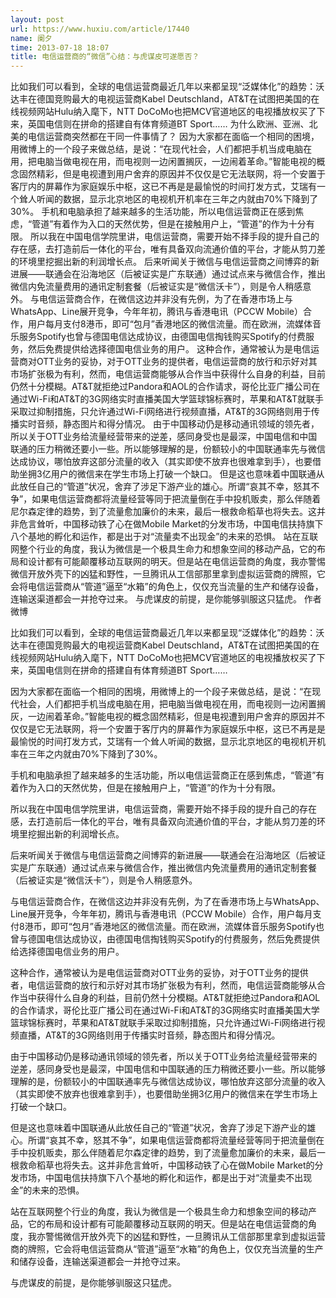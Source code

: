 ```yaml
---
layout: post
url: https://www.huxiu.com/article/17440
name: 阑夕
time: 2013-07-18 18:07
title: 电信运营商的“微信”心结：与虎谋皮可遂愿否？
---
```

比如我们可以看到，全球的电信运营商最近几年以来都呈现“泛媒体化”的趋势：沃达丰在德国竞购最大的电视运营商Kabel Deutschland，AT&T在试图把美国的在线视频网站Hulu纳入麾下，NTT DoCoMo也把MCV官道地区的电视播放权买了下来，英国电信则在拼命的搭建自有体育频道BT Sport…… 为什么欧洲、亚洲、北美的电信运营商突然都在干同一件事情了？ 因为大家都在面临一个相同的困境，用微博上的一个段子来做总结，是说：“在现代社会，人们都把手机当成电脑在用，把电脑当做电视在用，而电视则一边闲置搁灰，一边闹着革命。”智能电视的概念固然精彩，但是电视遭到用户舍弃的原因并不仅仅是它无法联网，将一个安置于客厅内的屏幕作为家庭娱乐中枢，这已不再是是最愉悦的时间打发方式，艾瑞有一个耸人听闻的数据，显示北京地区的电视机开机率在三年之内就由70%下降到了30%。 手机和电脑承担了越来越多的生活功能，所以电信运营商正在感到焦虑，“管道”有着作为入口的天然优势，但是在接触用户上，“管道”的作为十分有限。 所以我在中国电信学院里讲，电信运营商，需要开始不择手段的提升自己的存在感，去打造前后一体化的平台，唯有具备双向流通价值的平台，才能从剪刀差的环境里挖掘出新的利润增长点。 后来听闻关于微信与电信运营商之间博弈的新进展——联通会在沿海地区（后被证实是广东联通）通过试点来与微信合作，推出微信内免流量费用的通讯定制套餐（后被证实是“微信沃卡”），则是令人稍感意外。 与电信运营商合作，在微信这边并非没有先例，为了在香港市场上与WhatsApp、Line展开竞争，今年年初，腾讯与香港电讯（PCCW Mobile）合作，用户每月支付8港币，即可“包月”香港地区的微信流量。而在欧洲，流媒体音乐服务Spotify也曾与德国电信达成协议，由德国电信掏钱购买Spotify的付费服务，然后免费提供给选择德国电信业务的用户。 这种合作，通常被认为是电信运营商对OTT业务的妥协，对于OTT业务的提供者，电信运营商的放行和示好对其市场扩张极为有利，然而，电信运营商能够从合作当中获得什么自身的利益，目前仍然十分模糊。AT&T就拒绝过Pandora和AOL的合作请求，哥伦比亚广播公司在通过Wi-Fi和AT&T的3G网络实时直播美国大学篮球锦标赛时，苹果和AT&T就联手采取过抑制措施，只允许通过Wi-Fi网络进行视频直播，AT&T的3G网络则用于传播实时音频，静态图片和得分情况。 由于中国移动仍是移动通讯领域的领先者，所以关于OTT业务给流量经营带来的逆差，感同身受也是最深，中国电信和中国联通的压力稍微还要小一些。所以能够理解的是，份额较小的中国联通率先与微信达成协议，哪怕放弃这部分流量的收入（其实即使不放弃也很难拿到手），也要借助坐拥3亿用户的微信来在学生市场上打破一个缺口。 但是这也意味着中国联通从此放任自己的“管道”状况，舍弃了涉足下游产业的雄心。所谓“哀其不幸，怒其不争”，如果电信运营商都将流量经营等同于把流量倒在手中投机贩卖，那么伴随着尼尔森定律的趋势，到了流量愈加廉价的未来，最后一根救命稻草也将失去。这并非危言耸听，中国移动铁了心在做Mobile Market的分发市场，中国电信扶持旗下八个基地的孵化和运作，都是出于对“流量卖不出现金”的未来的恐惧。 站在互联网整个行业的角度，我认为微信是一个极具生命力和想象空间的移动产品，它的布局和设计都有可能颠覆移动互联网的明天。但是站在电信运营商的角度，我亦警惕微信开放外壳下的凶猛和野性，一旦腾讯从工信部那里拿到虚拟运营商的牌照，它会将电信运营商从“管道”逼至“水箱”的角色上，仅仅充当流量的生产和储存设备，连输送渠道都会一并抢夺过来。 与虎谋皮的前提，是你能够驯服这只猛虎。 作者微博

比如我们可以看到，全球的电信运营商最近几年以来都呈现“泛媒体化”的趋势：沃达丰在德国竞购最大的电视运营商Kabel Deutschland，AT&T在试图把美国的在线视频网站Hulu纳入麾下，NTT DoCoMo也把MCV官道地区的电视播放权买了下来，英国电信则在拼命的搭建自有体育频道BT Sport……

因为大家都在面临一个相同的困境，用微博上的一个段子来做总结，是说：“在现代社会，人们都把手机当成电脑在用，把电脑当做电视在用，而电视则一边闲置搁灰，一边闹着革命。”智能电视的概念固然精彩，但是电视遭到用户舍弃的原因并不仅仅是它无法联网，将一个安置于客厅内的屏幕作为家庭娱乐中枢，这已不再是是最愉悦的时间打发方式，艾瑞有一个耸人听闻的数据，显示北京地区的电视机开机率在三年之内就由70%下降到了30%。

手机和电脑承担了越来越多的生活功能，所以电信运营商正在感到焦虑，“管道”有着作为入口的天然优势，但是在接触用户上，“管道”的作为十分有限。

所以我在中国电信学院里讲，电信运营商，需要开始不择手段的提升自己的存在感，去打造前后一体化的平台，唯有具备双向流通价值的平台，才能从剪刀差的环境里挖掘出新的利润增长点。

后来听闻关于微信与电信运营商之间博弈的新进展——联通会在沿海地区（后被证实是广东联通）通过试点来与微信合作，推出微信内免流量费用的通讯定制套餐（后被证实是“微信沃卡”），则是令人稍感意外。

与电信运营商合作，在微信这边并非没有先例，为了在香港市场上与WhatsApp、Line展开竞争，今年年初，腾讯与香港电讯（PCCW Mobile）合作，用户每月支付8港币，即可“包月”香港地区的微信流量。而在欧洲，流媒体音乐服务Spotify也曾与德国电信达成协议，由德国电信掏钱购买Spotify的付费服务，然后免费提供给选择德国电信业务的用户。

这种合作，通常被认为是电信运营商对OTT业务的妥协，对于OTT业务的提供者，电信运营商的放行和示好对其市场扩张极为有利，然而，电信运营商能够从合作当中获得什么自身的利益，目前仍然十分模糊。AT&T就拒绝过Pandora和AOL的合作请求，哥伦比亚广播公司在通过Wi-Fi和AT&T的3G网络实时直播美国大学篮球锦标赛时，苹果和AT&T就联手采取过抑制措施，只允许通过Wi-Fi网络进行视频直播，AT&T的3G网络则用于传播实时音频，静态图片和得分情况。

由于中国移动仍是移动通讯领域的领先者，所以关于OTT业务给流量经营带来的逆差，感同身受也是最深，中国电信和中国联通的压力稍微还要小一些。所以能够理解的是，份额较小的中国联通率先与微信达成协议，哪怕放弃这部分流量的收入（其实即使不放弃也很难拿到手），也要借助坐拥3亿用户的微信来在学生市场上打破一个缺口。

但是这也意味着中国联通从此放任自己的“管道”状况，舍弃了涉足下游产业的雄心。所谓“哀其不幸，怒其不争”，如果电信运营商都将流量经营等同于把流量倒在手中投机贩卖，那么伴随着尼尔森定律的趋势，到了流量愈加廉价的未来，最后一根救命稻草也将失去。这并非危言耸听，中国移动铁了心在做Mobile Market的分发市场，中国电信扶持旗下八个基地的孵化和运作，都是出于对“流量卖不出现金”的未来的恐惧。

站在互联网整个行业的角度，我认为微信是一个极具生命力和想象空间的移动产品，它的布局和设计都有可能颠覆移动互联网的明天。但是站在电信运营商的角度，我亦警惕微信开放外壳下的凶猛和野性，一旦腾讯从工信部那里拿到虚拟运营商的牌照，它会将电信运营商从“管道”逼至“水箱”的角色上，仅仅充当流量的生产和储存设备，连输送渠道都会一并抢夺过来。

与虎谋皮的前提，是你能够驯服这只猛虎。


